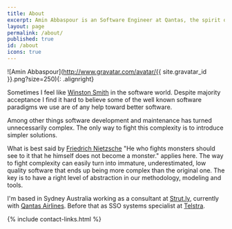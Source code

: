 ```yaml
---
title: About
excerpt: Amin Abbaspour is an Software Engineer at Qantas, the spirit of Australia!
layout: page
permalink: /about/
published: true
id: /about
icons: true
---
```


![Amin Abbaspour](http://www.gravatar.com/avatar/{{ site.gravatar_id }}.png?size=250){: .alignright}

Sometimes I feel like [Winston Smith](https://en.wikipedia.org/wiki/Winston_Smith) in the software world. Despite majority acceptance I find it hard to believe some of the well known software paradigms we use are of any help toward better software.

Among other things software development and maintenance has turned unnecessarily complex. The only way to fight this complexity is to introduce simpler solutions. 

What is best said by [Friedrich Nietzsche](https://en.wikipedia.org/?title=Friedrich_Nietzsche) "He who fights monsters should see to it that he himself does not become a monster." applies here. The way to fight complexity can easily turn into immature, underestimated, low quality software that ends up being more complex than the original one. The key is to have a right level of abstraction in our methodology, modeling and tools.

I'm based in Sydney Australia working as a consultant at [Strut.ly](http://strut.ly/), currently with [Qantas Airlines](http://www.qantas.com). Before that as SSO systems specialist at [Telstra](https://www.telstra.com.au). 

<!--
Named one of the [top 25 most influential people in government and technology](http://fedscoop.com/top-federal-it-and-tech-folks-under-40/) and Fed 50's Disruptor of the Year, described by the US Chief Technology Officer as one of "the baddest of the badass innovators," and winner of the Open Source People's Choice Award, Ben Balter is the Government Evangelist at [GitHub](http://www.youtube.com/watch?v=l_T3XEgXl14) — the world's largest software development network — where he leads the efforts to encourage adoption of open source philosophies, making all levels of government better, one repository at a time.

Previously, Ben was a member of the inaugural class of Presidential Innovation Fellows where he served as entrepreneur in residence reimagining the role of technology in brokering the relationship between citizens and government. Before that, he was a Fellow in the Office of the US Chief Information Officer within the Executive Office of the President where he was instrumental in drafting the President's Digital Strategy and Open Data Policy, on the SoftWare Automation and Technology (SWAT) Team, the White House’s first and only agile development team, and as a [New Media Fellow](http://reboot.fcc.gov/blog/?authorId=593709), in the Federal Communications Commission's Office of the Managing Director where he played a central role in shaping the agency's reimagined web presence. His paper, [Towards a More Agile Government](http://ben.balter.com/2011/11/29/towards-a-more-agile-government/) was published in the Public Contract Law Journal, arguing that Federal IT Procurement should be more amenable to modern, agile development methods.

As an attorney passionate about the disruptive potential of technology, Ben holds a J.D. and an M.B.A. from the George Washington University and is a member of the DC Bar. When not trying to change the world, he enjoys tackling otherwise-impossible challenges to sharing information using nothing more than duct tape, version control, and occasionally a pack of bubblegum.

Feel free to e-mail him at <Ben@Balter.com> or you can find him on these social networks:

-->
{% include contact-links.html %}

